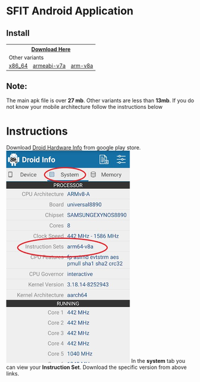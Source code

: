 # SFIT Android Application

## Install

<table>
    <tbody>
      <tr>
        <th colspan="3" align="center">
          <a
            href="https://docs.google.com/uc?export=download&id=1489WlLhWgwQK-mAhhhtYTzw-pY-1w3Hs"
            >Download Here</a
          >
        </th>
      </tr>
      <tr>
        <td colspan="3">Other variants</td>
      </tr>
      <tr>
        <td>
          <a
            href="https://docs.google.com/uc?export=download&id=10TEw4Z3o8bIAMD8G2dYpnS7z8HAerQzq"
            >x86_64</a
          >
        </td>
        <td>
          <a
            href="https://docs.google.com/uc?export=download&id=1dFt9CNATJKoQEj6Tzp7Cz1-hlyM2LKOG"
            >armeabi-v7a</a
          >
        </td>
        <td>
          <a
            href="https://docs.google.com/uc?export=download&id=1B2yZzWAPqk_AtIxnhdr4jamzw8mi1EOY"
            >arm-v8a</a
          >
        </td>
      </tr>
    </tbody>
  </table>

## Note:

The main apk file is over **27 mb**. Other variants are less than **13mb**. If you do not know your mobile architecture follow the instructions below

# Instructions

Download [Droid Hardware Info](https://play.google.com/store/apps/details?id=com.inkwired.droidinfo) from google play store.
![](./media/ss.jpg)
In the **system** tab you can view your **Instruction Set**. Download the specific version from above links.

